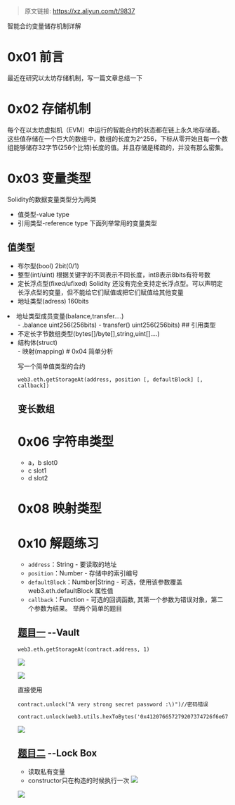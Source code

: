 > 原文链接: https://xz.aliyun.com/t/9837 


智能合约变量储存机制详解

# 0x01 前言

最近在研究以太坊存储机制，写一篇文章总结一下

# 0x02 存储机制

每个在以太坊虚拟机（EVM）中运行的智能合约的状态都在链上永久地存储着。这些值存储在一个巨大的数组中，数组的长度为2^256，下标从零开始且每一个数组能够储存32字节(256个比特)长度的值。并且存储是稀疏的，并没有那么密集。

# 0x03 变量类型

Solidity的数据变量类型分为两类
- 值类型-value type
- 引用类型-reference type
下面列举常用的变量类型

## 值类型
- 布尔型(bool) 2bit(0/1)
- 整型(int/uint)  根据关键字的不同表示不同长度，int8表示8bits有符号数
- 定长浮点型(fixed/ufixed) Solidity 还没有完全支持定长浮点型。可以声明定长浮点型的变量，但不能给它们赋值或把它们赋值给其他变量
- 地址类型(adress) 160bits
<li>地址类型成员变量(balance,transfer....)  <ul>
- .balance  uint256(256bits)
- transfer()  uint256(256bits)
## 引用类型
<li>不定长字节数组类型(bytes[]/byte[],string,uint[]....)
</li>
<li>结构体(struct)
</li>
- 映射(mapping)
# 0x04 简单分析

写一个简单值类型的合约

```
web3.eth.getStorageAt(address, position [, defaultBlock] [, callback])
```

## 变长数组

# 0x06 字符串类型
- a，b slot0
- c        slot1
- d        slot2
# 0x08 映射类型

# 0x10 解题练习
- `address`：String - 要读取的地址
- `position`：Number - 存储中的索引编号
- `defaultBlock`：Number|String - 可选，使用该参数覆盖 web3.eth.defaultBlock 属性值
- `callback`：Function - 可选的回调函数, 其第一个参数为错误对象，第二个参数为结果。
举两个简单的题目

## [题目一](https://ethernaut.openzeppelin.com/) --Vault

```
web3.eth.getStorageAt(contract.address, 1)
```

[![](https://xzfile.aliyuncs.com/media/upload/picture/20210708231101-b4ea2696-dffe-1.png)](https://xzfile.aliyuncs.com/media/upload/picture/20210708231101-b4ea2696-dffe-1.png)

[![](https://xzfile.aliyuncs.com/media/upload/picture/20210708231137-ca3fe2ba-dffe-1.png)](https://xzfile.aliyuncs.com/media/upload/picture/20210708231137-ca3fe2ba-dffe-1.png)

直接使用

```
contract.unlock("A very strong secret password :\)")//密码错误
```

```
contract.unlock(web3.utils.hexToBytes('0x412076657279207374726f6e67207365637265742070617373776f7264203a29'))
```

[![](https://xzfile.aliyuncs.com/media/upload/picture/20210708231106-b8093100-dffe-1.png)](https://xzfile.aliyuncs.com/media/upload/picture/20210708231106-b8093100-dffe-1.png)

## [题目二](https://blockchainctf.securityinnovation.com/#/) --Lock Box
- 读取私有变量
- constructor只在构造的时候执行一次
[![](https://xzfile.aliyuncs.com/media/upload/picture/20210708231149-d1878906-dffe-1.png)](https://xzfile.aliyuncs.com/media/upload/picture/20210708231149-d1878906-dffe-1.png)

[![](https://xzfile.aliyuncs.com/media/upload/picture/20210708231200-d7d4867e-dffe-1.png)](https://xzfile.aliyuncs.com/media/upload/picture/20210708231200-d7d4867e-dffe-1.png)

